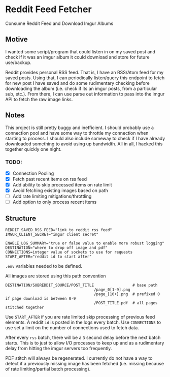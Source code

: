 # Reddit Feed Fetcher
Consume Reddit Feed and Download Imgur Albums

## Motive
I wanted some script/program that could listen in on my saved post and check if it was an imgur album 
it could download and store for future use/backup.

Reddit provides personal RSS feed. That is, I have an RSS/Atom feed for my saved posts. Using that,
I can periodically listen/query this endpoint to fetch for new post I have saved and do some
rudimentary checking before downloading the album (i.e. check if its an imgur posts, from a particular sub,
etc.). From there, I can use parse out information to pass into the imgur API to fetch the raw image
links.

## Notes
This project is still pretty buggy and inefficient. I should probably use a connection pool and
have some way to throttle my connection when starting to process. I should also include someway to 
check if I have already downloaded something to avoid using up bandwidth. All in all, I hacked this
together quickly one night.

### TODO:
- [x] Connection Pooling
- [x] Fetch past recent items on rss feed
- [x] Add ability to skip processed items on rate limit
- [x] Avoid fetching existing images based on path
- [ ] Add rate limiting mitigations/throttling
- [ ] Add option to only process recent items

## Structure
```
REDDIT_SAVED_RSS_FEED="link to reddit rss feed"
IMGUR_CLIENT_SECRET="imgur client secret"

ENABLE_LOG_SUMMARY="true or false value to enable more robust logging"
DESTINATION="where to drop off image and pdf"
CONNECTIONS=integer value of sockets to use for requests
START_AFTER="reddit id to start after"
```
`.env` variables needed to be defined.

All images are stored using this path convention
```
DESTINATION/SUBREDDIT_SOURCE/POST_TITLE                 # base path
                                       /page_0[1-9].png 
                                       /page_[10+].png  # prefixed 0 if page download is between 0-9
                                       /POST_TITLE.pdf  # all pages stitched together
```

Use `START_AFTER` if you are rate limited skip processing of previous feed elements. A
reddit `id` is posted in the logs every batch. Use `CONNECTIONS` to use set a limit on the 
number of connections used to fetch data. 

After every `rss` batch, there will be a `3` second delay before the next batch starts. This
is to just to allow I/O processes to keep up and as a rudimentary delay from hitting the 
imgur servers too frequently.

PDF stitch will always be regenerated. I currently do not have a way to detect if a previously
missing image has been fetched (i.e. missing because of rate limiting/partial batch processing).
